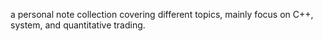 a personal note collection covering different topics, mainly focus on C++, system, and quantitative trading.
